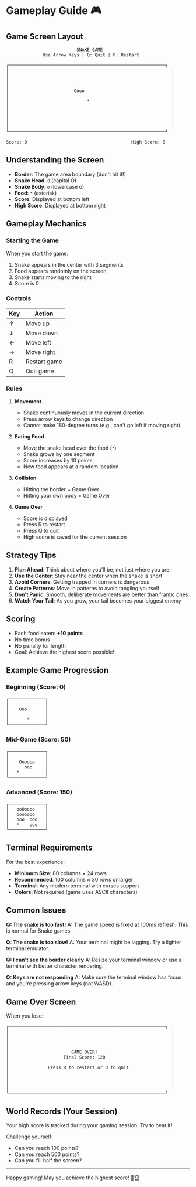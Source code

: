 # Gameplay Guide 🎮

## Game Screen Layout

```
                           SNAKE GAME
              Use Arrow Keys | Q: Quit | R: Restart

┌────────────────────────────────────────────────────────────┐
│                                                              │
│                                                              │
│                                                              │
│                                                              │
│                         Oooo                                 │
│                                                              │
│                              *                               │
│                                                              │
│                                                              │
│                                                              │
│                                                              │
│                                                              │
└────────────────────────────────────────────────────────────┘

Score: 0                                        High Score: 0
```

## Understanding the Screen

- **Border**: The game area boundary (don't hit it!)
- **Snake Head**: `O` (capital O)
- **Snake Body**: `o` (lowercase o)
- **Food**: `*` (asterisk)
- **Score**: Displayed at bottom left
- **High Score**: Displayed at bottom right

## Gameplay Mechanics

### Starting the Game

When you start the game:
1. Snake appears in the center with 3 segments
2. Food appears randomly on the screen
3. Snake starts moving to the right
4. Score is 0

### Controls

| Key | Action |
|-----|--------|
| ↑   | Move up |
| ↓   | Move down |
| ←   | Move left |
| →   | Move right |
| R   | Restart game |
| Q   | Quit game |

### Rules

1. **Movement**
   - Snake continuously moves in the current direction
   - Press arrow keys to change direction
   - Cannot make 180-degree turns (e.g., can't go left if moving right)

2. **Eating Food**
   - Move the snake head over the food (`*`)
   - Snake grows by one segment
   - Score increases by 10 points
   - New food appears at a random location

3. **Collision**
   - Hitting the border = Game Over
   - Hitting your own body = Game Over

4. **Game Over**
   - Score is displayed
   - Press R to restart
   - Press Q to quit
   - High score is saved for the current session

## Strategy Tips

1. **Plan Ahead**: Think about where you'll be, not just where you are
2. **Use the Center**: Stay near the center when the snake is short
3. **Avoid Corners**: Getting trapped in corners is dangerous
4. **Create Patterns**: Move in patterns to avoid tangling yourself
5. **Don't Panic**: Smooth, deliberate movements are better than frantic ones
6. **Watch Your Tail**: As you grow, your tail becomes your biggest enemy

## Scoring

- Each food eaten: **+10 points**
- No time bonus
- No penalty for length
- Goal: Achieve the highest score possible!

## Example Game Progression

### Beginning (Score: 0)
```
┌──────────────┐
│              │
│    Ooo       │
│              │
│       *      │
└──────────────┘
```

### Mid-Game (Score: 50)
```
┌──────────────┐
│              │
│    Oooooo    │
│      ooo     │
│   *          │
└──────────────┘
```

### Advanced (Score: 150)
```
┌──────────────┐
│   ooOoooo    │
│   ooooooo    │
│   ooo  ooo   │
│   *    ooo   │
└──────────────┘
```

## Terminal Requirements

For the best experience:
- **Minimum Size**: 80 columns × 24 rows
- **Recommended**: 100 columns × 30 rows or larger
- **Terminal**: Any modern terminal with curses support
- **Colors**: Not required (game uses ASCII characters)

## Common Issues

**Q: The snake is too fast!**
A: The game speed is fixed at 100ms refresh. This is normal for Snake games.

**Q: The snake is too slow!**
A: Your terminal might be lagging. Try a lighter terminal emulator.

**Q: I can't see the border clearly**
A: Resize your terminal window or use a terminal with better character rendering.

**Q: Keys are not responding**
A: Make sure the terminal window has focus and you're pressing arrow keys (not WASD).

## Game Over Screen

When you lose:
```
┌────────────────────────────────────────────────────────────┐
│                                                              │
│                                                              │
│                                                              │
│                                                              │
│                        GAME OVER!                            │
│                     Final Score: 120                         │
│                                                              │
│               Press R to restart or Q to quit                │
│                                                              │
│                                                              │
│                                                              │
│                                                              │
└────────────────────────────────────────────────────────────┘
```

## World Records (Your Session)

Your high score is tracked during your gaming session. Try to beat it!

Challenge yourself:
- Can you reach 100 points?
- Can you reach 500 points?
- Can you fill half the screen?

---

Happy gaming! May you achieve the highest score! 🐍🏆
